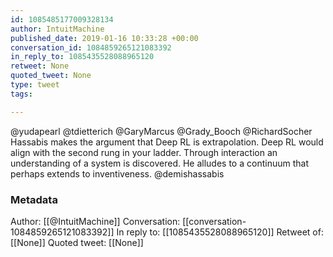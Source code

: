 ```yaml
---
id: 1085485177009328134
author: IntuitMachine
published_date: 2019-01-16 10:33:28 +00:00
conversation_id: 1084859265121083392
in_reply_to: 1085435528088965120
retweet: None
quoted_tweet: None
type: tweet
tags:

---
```


@yudapearl @tdietterich @GaryMarcus @Grady_Booch @RichardSocher Hassabis makes the argument that Deep RL is extrapolation.  Deep RL would align with the second rung in your ladder.  Through interaction an understanding of a system is discovered. He alludes to a continuum that perhaps extends to inventiveness. @demishassabis

### Metadata

Author: [[@IntuitMachine]]
Conversation: [[conversation-1084859265121083392]]
In reply to: [[1085435528088965120]]
Retweet of: [[None]]
Quoted tweet: [[None]]
